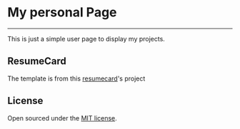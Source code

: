 # My personal Page
-------
This is just a simple user page to display my projects.

## ResumeCard
The template is from this [resumecard](https://ddbullfrog.github.io/resumecard)'s project

## License
Open sourced under the [MIT license](LICENSE.md).
